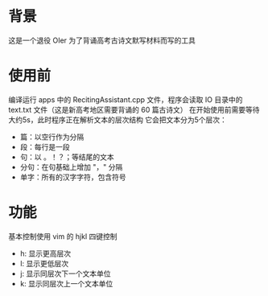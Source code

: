 # 背景
这是一个退役 OIer 为了背诵高考古诗文默写材料而写的工具

# 使用前
编译运行 apps 中的 RecitingAssistant.cpp 文件，程序会读取 IO 目录中的 text.txt 文件（这是新高考地区需要背诵的 60 篇古诗文）
在开始使用前需要等待大约5s，此时程序正在解析文本的层次结构
它会把文本分为5个层次：
- 篇：以空行作为分隔
- 段：每行是一段
- 句：以 。！？；等结尾的文本
- 分句：在句基础上增加 "，" 分隔
- 单字：所有的汉字字符，包含符号

# 功能 
基本控制使用 vim 的 hjkl 四键控制
- h: 显示更高层次
- l: 显示更低层次
- j: 显示同层次下一个文本单位
- k: 显示同层次上一个文本单位